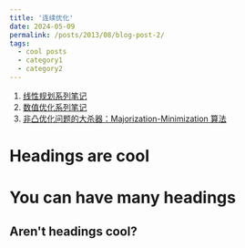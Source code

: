 ```yaml
---
title: '连续优化'
date: 2024-05-09
permalink: /posts/2013/08/blog-post-2/
tags:
  - cool posts
  - category1
  - category2
---
```


1. [线性规划系列笔记](https://zhuanlan.zhihu.com/p/509030805)
2. [数值优化系列笔记](https://zhuanlan.zhihu.com/p/534485974)
3. [非凸优化问题的大杀器：Majorization-Minimization 算法]([https://zhuanlan.zhihu.com/p/534485974](https://zhuanlan.zhihu.com/p/642700446))

Headings are cool
======

You can have many headings
======

Aren't headings cool?
------
